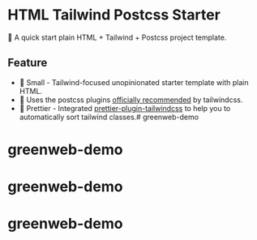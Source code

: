 # HTML Tailwind Postcss Starter

🚀 A quick start plain HTML + Tailwind + Postcss project template.

## Feature

- 👻 Small - Tailwind-focused unopinionated starter template with plain HTML.
- 🧩 Uses the postcss plugins [officially recommended](https://tailwindcss.com/docs/using-with-preprocessors#using-post-css-as-your-preprocessor) by tailwindcss.
- 💄 Prettier - Integrated [prettier-plugin-tailwindcss](https://github.com/tailwindlabs/prettier-plugin-tailwindcss) to help you to automatically sort tailwind classes.# greenweb-demo
# greenweb-demo
# greenweb-demo
# greenweb-demo

